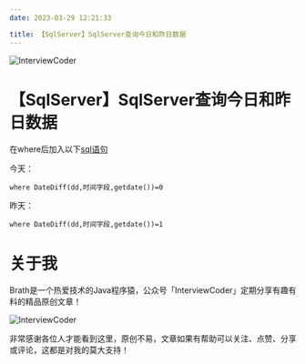 ```yaml
---
date: 2023-03-29 12:21:33

title: 【SqlServer】SqlServer查询今日和昨日数据
---
```


![InterviewCoder](https://brath4.oss-cn-shenzhen.aliyuncs.com/picgo/%E6%89%AB%E7%A0%81_%E6%90%9C%E7%B4%A2%E8%81%94%E5%90%88%E4%BC%A0%E6%92%AD%E6%A0%B7%E5%BC%8F-%E6%A0%87%E5%87%86%E8%89%B2%E7%89%88.png)

# 【SqlServer】SqlServer查询今日和昨日数据

在where后加入以下[sql语句](https://so.csdn.net/so/search?q=sql语句&spm=1001.2101.3001.7020)

今天：

```vbscript
where DateDiff(dd,时间字段,getdate())=0
```

昨天：

```vbscript
where DateDiff(dd,时间字段,getdate())=1
```



# 关于我

Brath是一个热爱技术的Java程序猿，公众号「InterviewCoder」定期分享有趣有料的精品原创文章！

![InterviewCoder](https://brath4.oss-cn-shenzhen.aliyuncs.com/picgo/%E4%BA%8C%E7%BB%B4%E7%A0%81plus.png)

非常感谢各位人才能看到这里，原创不易，文章如果有帮助可以关注、点赞、分享或评论，这都是对我的莫大支持！

